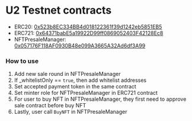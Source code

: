 # U2 Testnet contracts

- ERC20: [0x523b8EC334BB4d018122361f39d1242eb5851EB5](https://testnet.u2uscan.xyz/address/0x523b8EC334BB4d018122361f39d1242eb5851EB5)
- ERC721: [0x64371babE5a19922D99ff0869052403F42128Ec8](https://testnet.u2uscan.xyz/address/0x64371babE5a19922D99ff0869052403F42128Ec8)
- NFTPresaleManager: [0x057176F118AF0930B48e099A3665A32Ad6df3A99](https://testnet.u2uscan.xyz/address/0x057176F118AF0930B48e099A3665A32Ad6df3A99)

### How to use
1. Add new sale round in NFTPresaleManager
2. If _whitelistOnly == `true`, then add whitelist addresses
3. Set accepted payment token in the same contract
4. Set minter role for NFTPresaleManager in ERC721 contract
5. For user to buy NFT in NFTPresaleManager, they first need to approve sale contract before buy NFT
6. Lastly, user call `BuyNFT` in NFTPresaleManager
